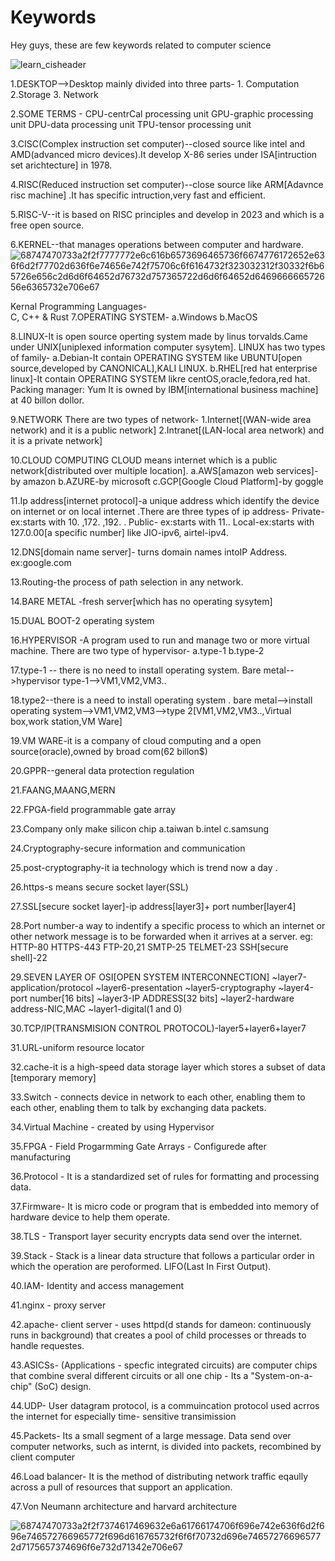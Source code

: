 # Keywords
Hey guys, these are few keywords related to computer science

![learn_cisheader](https://github.com/raunakkk21/Keywords/assets/143111163/01da1b1f-1dad-45b3-a73f-ab9c1f62c4f0)

1.DESKTOP-->Desktop mainly divided into three parts- 1. Computation 2.Storage 3. Network

2.SOME TERMS - CPU-centrCal processing unit GPU-graphic processing unit DPU-data processing unit TPU-tensor processing unit

3.CISC(Complex instruction set computer)--closed source like intel and AMD(advanced micro devices).It develop X-86 series under ISA[intruction set arichtecture] in 1978.

4.RISC(Reduced instruction set computer)--close source like ARM[Adavnce risc machine] .It has specific intruction,very fast and efficient.

5.RISC-V--it is based on RISC principles and develop in 2023 and which is a free open source.

6.KERNEL--that manages operations between computer and hardware.
![68747470733a2f2f7777772e6c616b6573696465736f6674776172652e636f6d2f77702d636f6e74656e742f75706c6f6164732f323032312f30332f6b65726e656c2d6d6f64652d76732d757365722d6d6f64652d646966666572656e6365732e706e67](https://github.com/raunakkk21/Keywords/assets/143111163/319c58ee-cc60-4d2b-9beb-5a0941e605a3)

Kernal Programming Languages-  
C, C++ & Rust
7.OPERATING SYSTEM- a.Windows b.MacOS

8.LINUX-It is open source operting system made by linus torvalds.Came under UNIX[uniplexed information computer sysytem]. LINUX has two types of family- a.Debian-It contain OPERATING SYSTEM like UBUNTU[open source,developed by CANONICAL],KALI LINUX. b.RHEL[red hat enterprise linux]-It contain OPERATING SYSTEM likre centOS,oracle,fedora,red hat. Packing manager: Yum It is owned by IBM[international business machine] at 40 billon dollor.

9.NETWORK There are two types of network- 1.Internet[(WAN-wide area network) and it is a public network] 2.Intranet[(LAN-local area network) and it is a private network]

10.CLOUD COMPUTING CLOUD means internet which is a public network[distributed over multiple location]. a.AWS[amazon web services]-by amazon b.AZURE-by microsoft c.GCP[Google Cloud Platform]-by goggle

11.Ip address[internet protocol]-a unique address which identify the device on internet or on local internet .There are three types of ip address-
Private-ex:starts with 10. ,172. ,192. .
Public- ex:starts with 11..
Local-ex:starts with 127.0.00[a specific number]
like JIO-ipv6, airtel-ipv4.

12.DNS[domain name server]- turns domain names intoIP Address. ex:google.com

13.Routing-the process of path selection in any network.

14.BARE METAL -fresh server[which has no operating sysytem]

15.DUAL BOOT-2 operating system

16.HYPERVISOR -A program used to run and manage two or more virtual machine. There are two type of hypervisor- a.type-1
b.type-2

17.type-1 -- there is no need to install operating system. Bare metal-->hypervisor type-1-->VM1,VM2,VM3..

18.type2--there is a need to install operating system . bare metal-->install operating system-->VM1,VM2,VM3-->type 2[VM1,VM2,VM3..,Virtual box,work station,VM Ware]

19.VM WARE-it is a company of cloud computing and a open source(oracle),owned by broad com(62 billon$)

20.GPPR--general data protection regulation

21.FAANG,MAANG,MERN

22.FPGA-field programmable gate array

23.Company only make silicon chip a.taiwan b.intel c.samsung

24.Cryptography-secure information and communication

25.post-cryptography-it ia technology which is trend now a day .

26.https-s means secure socket layer(SSL)

27.SSL[secure socket layer]-ip address[layer3]+ port number[layer4]

28.Port number-a way to indentify a specific process to which an internet or other network message is to be forwarded when it arrives at a server. eg:
HTTP-80
HTTPS-443
FTP-20,21
SMTP-25
TELMET-23
SSH[secure shell]-22

29.SEVEN LAYER OF OSI[OPEN SYSTEM INTERCONNECTION] ~layer7-application/protocol
~layer6-presentation
~layer5-cryptography
~layer4-port number[16 bits]
~layer3-IP ADDRESS[32 bits]
~layer2-hardware address-NIC,MAC
~layer1-digital(1 and 0)

30.TCP/IP(TRANSMISION CONTROL PROTOCOL)-layer5+layer6+layer7

31.URL-uniform resource locator

32.cache-it is a high-speed data storage layer which stores a subset of data [temporary memory]

33.Switch - connects device in network to each other, enabling them to each other, enabling them to talk by exchanging data packets.

34.Virtual Machine - created by using Hypervisor

35.FPGA - Field Progarmming Gate Arrays - Configurede after manufacturing

36.Protocol - It is a standardized set of rules for formatting and processing data.

37.Firmware- It is micro code or program that is embedded into memory of hardware device to help them operate.

38.TLS - Transport layer security encrypts data send over the internet.

39.Stack - Stack is a linear data structure that follows a particular order in which the operation are peroformed. LIFO(Last In First Output).

40.IAM- Identity and access management

41.nginx - proxy server

42.apache- client server - uses httpd(d stands for dameon: continuously runs in background) that creates a pool of child processes or threads to handle requestes.

43.ASICSs- (Applications - specfic integrated circuits) are computer chips that combine sveral different circuits or all one chip - Its a "System-on-a-chip" (SoC) design.

44.UDP- User datagram protocol, is a commuincation protocol used acrros the internet for especially time- sensitive transimission

45.Packets- Its a small segment of a large message. Data send over computer networks, such as internt, is divided into packets, recombined by client computer

46.Load balancer- It is the method of distributing network traffic eqaully across a pull of resources that support an application.

47.Von Neumann architecture and harvard architecture


![68747470733a2f2f7374617469632e6a61766174706f696e742e636f6d2f696e746572766965772f696d616765732f6f6f70732d696e746572766965772d7175657374696f6e732d71342e706e67](https://github.com/raunakkk21/Keywords/assets/143111163/bba4ab26-bd9a-49b2-b650-3c3cae377413)




